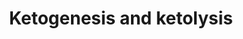 ---
annotations:
- id: CL:0000182
  parent: native cell
  type: Cell Type Ontology
  value: hepatocyte
- id: PW:0000069
  parent: classic metabolic pathway
  type: Pathway Ontology
  value: ketone bodies metabolic pathway
- id: PW:0000777
  parent: classic metabolic pathway
  type: Pathway Ontology
  value: ketone bodies degradation pathway
- id: CL:0000540
  parent: animal cell
  type: Cell Type Ontology
  value: neuron
- id: CL:0000125
  parent: animal cell
  type: Cell Type Ontology
  value: glial cell
authors:
- RGrosmanC
- Egonw
- Khanspers
- DeSl
- Eweitz
- Finterly
- SamDrabbe
citedin:
- link: 10.1055/a-1957-8449
  title: Prevention of Neurologic Disease with Fasting
description: This pathway depicts several metabolic pathways involved in ketogenic
  diet treatment. In hepatocytes in the liver, fatty acids (FAs) are normally transformed
  into acetyl-CoA, which can then enters the TCA (Krebs) cycle for energy production.  However,
  when FA levels are to high for the TCA cycle to be utilized completely, acetyl-CoA
  is used in ketogenesis and ketolysis. These processes are a complex process of transporter
  proteins and several other (mitochondrial) pathways [https://www.ncbi.nlm.nih.gov/books/NBK98219/figure/masino.f1/].
last-edited: 2021-06-18
ndex: cc593864-8b6c-11eb-9e72-0ac135e8bacf
organisms:
- Homo sapiens
redirect_from:
- /index.php/Pathway:WP4742
- /instance/WP4742
- /instance/WP4742_r122056
revision: r122056
schema-jsonld:
- '@context': https://schema.org/
  '@id': https://wikipathways.github.io/pathways/WP4742.html
  '@type': Dataset
  creator:
    '@type': Organization
    name: WikiPathways
  description: This pathway depicts several metabolic pathways involved in ketogenic
    diet treatment. In hepatocytes in the liver, fatty acids (FAs) are normally transformed
    into acetyl-CoA, which can then enters the TCA (Krebs) cycle for energy production.  However,
    when FA levels are to high for the TCA cycle to be utilized completely, acetyl-CoA
    is used in ketogenesis and ketolysis. These processes are a complex process of
    transporter proteins and several other (mitochondrial) pathways [https://www.ncbi.nlm.nih.gov/books/NBK98219/figure/masino.f1/].
  keywords:
  - ACA
  - ACAT1
  - ATP
  - Acetoacetyl-CoA
  - Acetyl-CoA
  - BDH1
  - BHB
  - CAT
  - CO2
  - CPT-1
  - FA
  - Fatty acids (FA)
  - GLUT-1
  - MCT-1
  - OXCT1
  - Oxaloacetate
  - UCP2
  - acetone
  - glucose
  - pyruvate
  license: CC0
  name: Ketogenesis and ketolysis
seo: CreativeWork
title: Ketogenesis and ketolysis
wpid: WP4742
---